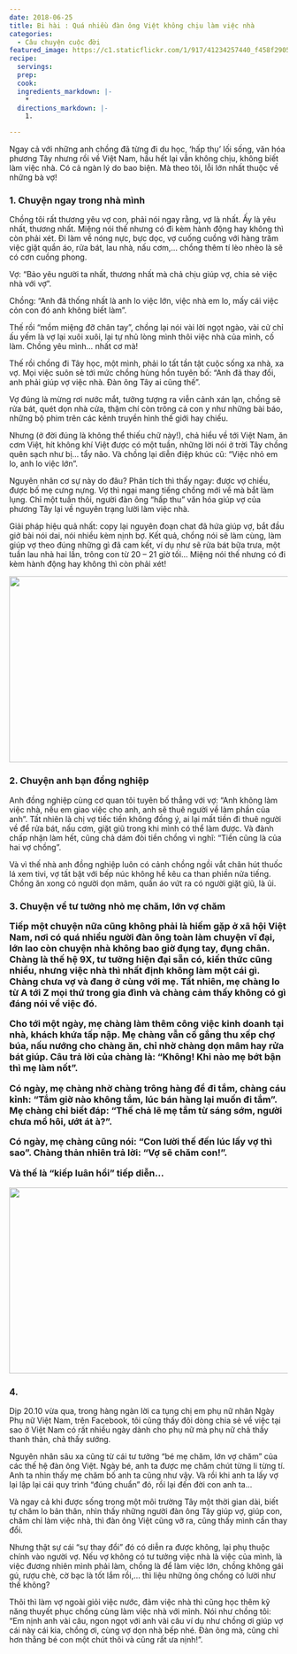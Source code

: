 ```yaml
---
date: 2018-06-25
title: Bi hài : Quá nhiều đàn ông Việt không chịu làm việc nhà
categories:
  - Câu chuyện cuộc đời
featured_image: https://c1.staticflickr.com/1/917/41234257440_f458f2905c_o.jpg
recipe:
  servings:  
  prep:  
  cook:  
  ingredients_markdown: |-
    * 
  directions_markdown: |-
    1. 

---
```


Ngay cả với những anh chồng đã từng đi du học, ‘hấp thụ’ lối sống, văn hóa phương Tây nhưng rồi về Việt Nam, hầu hết lại vẫn không chịu, không biết làm việc nhà. Có cả ngàn lý do bao biện. Mà theo tôi, lỗi lớn nhất thuộc về những bà vợ!

<h3>1. Chuyện ngay trong nhà mình</h3>

Chồng tôi rất thương yêu vợ con, phải nói ngay rằng, vợ là nhất. Ấy là yêu nhất, thương nhất. Miệng nói thế nhưng có đi kèm hành động hay không thì còn phải xét. Đi làm về nóng nực, bực dọc, vợ cuống cuồng với hàng trăm việc giặt quần áo, rửa bát, lau nhà, nấu cơm,… chồng thêm tí lèo nhèo là sẽ có cơn cuồng phong.

Vợ: “Bảo yêu người ta nhất, thương nhất mà chả chịu giúp vợ, chia sẻ việc nhà với vợ”.

Chồng: “Anh đã thống nhất là anh lo việc lớn, việc nhà em lo, mấy cái việc cỏn con đó anh không biết làm”.

Thế rồi “mồm miệng đỡ chân tay”, chồng lại nói vài lời ngọt ngào, vài cử chỉ ấu yếm là vợ lại xuôi xuôi, lại tự nhủ lòng mình thôi việc nhà của mình, cố làm. Chồng yêu mình… nhất cơ mà!

Thế rồi chồng đi Tây học, một mình, phải lo tất tần tật cuộc sống xa nhà, xa vợ. Mọi việc suôn sẻ tới mức chồng hùng hồn tuyên bố: “Anh đã thay đổi, anh phải giúp vợ việc nhà. Đàn ông Tây ai cũng thế”.

Vợ đúng là mừng rơi nước mắt, tưởng tượng ra viễn cảnh xán lạn, chồng sẽ rửa bát, quét dọn nhà cửa, thậm chí còn trông cả con y như những bài báo, những bộ phim trên các kênh truyền hình thế giới hay chiếu.

Nhưng (ở đời đúng là không thể thiếu chữ này!), chả hiểu về tới Việt Nam, ăn cơm Việt, hít không khí Việt được có một tuần, những lời nói ở trời Tây chồng quên sạch như bị… tẩy não. Và chồng lại diễn điệp khúc cũ: “Việc nhỏ em lo, anh lo việc lớn”.

Nguyên nhân cơ sự này do đâu? Phân tích thì thấy ngay: được vợ chiều, được bố mẹ cưng nựng. Vợ thì ngại mang tiếng chồng mới về mà bắt làm lụng. Chỉ một tuần thôi, người đàn ông “hấp thu” văn hóa giúp vợ của phương Tây lại về nguyên trạng lười làm việc nhà.

Giải pháp hiệu quả nhất: copy lại nguyên đoạn chat đã hứa giúp vợ, bắt đầu giở bài nói dai, nói nhiều kèm nịnh bợ. Kết quả, chồng nói sẽ làm cùng, làm giúp vợ theo đúng những gì đã cam kết, ví dụ như sẽ rửa bát bữa trưa, một tuần lau nhà hai lần, trông con từ 20 – 21 giờ tối… Miệng nói thế nhưng có đi kèm hành động hay không thì còn phải xét!

 <div align="center"><img src="https://vmode.vn/uploads/2014/10/nha8.jpg" width="632px" height="336px"></div>

<h3>2. Chuyện anh bạn đồng nghiệp</h3>

Anh đồng nghiệp cùng cơ quan tôi tuyên bố thẳng với vợ: “Anh không làm việc nhà, nếu em giao việc cho anh, anh sẽ thuê người về làm phần của anh”. Tất nhiên là chị vợ tiếc tiền không đồng ý, ai lại mất tiền đi thuê người về để rửa bát, nấu cơm, giặt giũ trong khi mình có thể làm được. Và đành chấp nhận làm hết, cũng chả dám đòi tiền chồng vì nghĩ: “Tiền cũng là của hai vợ chồng”.

Và vì thế nhà anh đồng nghiệp luôn có cảnh chồng ngồi vắt chân hút thuốc lá xem tivi, vợ tất bật với bếp núc không hề kêu ca than phiền nửa tiếng. Chồng ăn xong có người dọn mâm, quần áo vứt ra có người giặt giũ, là ủi.

<h3>3. Chuyện về tư tưởng nhỏ mẹ chăm, lớn vợ chăm

Tiếp một chuyện nữa cũng không phải là hiếm gặp ở xã hội Việt Nam, nơi có quá nhiều người đàn ông toàn làm chuyện vĩ đại, lớn lao còn chuyện nhà không bao giờ đụng tay, đụng chân. Chàng là thế hệ 9X, tư tưởng hiện đại sẵn có, kiến thức cũng nhiều, nhưng việc nhà thì nhất định không làm một cái gì. Chàng chưa vợ và đang ở cùng với mẹ. Tất nhiên, mẹ chàng lo từ A tới Z mọi thứ trong gia đình và chàng cảm thấy không có gì đáng nói về việc đó.

Cho tới một ngày, mẹ chàng làm thêm công việc kinh doanh tại nhà, khách khứa tấp nập. Mẹ chàng vẫn cố gắng thu xếp chợ búa, nấu nướng cho chàng ăn, chỉ nhờ chàng dọn mâm hay rửa bát giúp. Câu trả lời của chàng là: “Không! Khi nào mẹ bớt bận thì mẹ làm nốt”.

Có ngày, mẹ chàng nhờ chàng trông hàng để đi tắm, chàng cáu kỉnh: “Tắm giờ nào không tắm, lúc bán hàng lại muốn đi tắm”. Mẹ chàng chỉ biết đáp: “Thế chả lẽ mẹ tắm từ sáng sớm, người chưa mồ hôi, ướt át à?”.

Có ngày, mẹ chàng cũng nói: “Con lười thế đến lúc lấy vợ thì sao”. Chàng thản nhiên trả lời: “Vợ sẽ chăm con!”.

Và thế là “kiếp luân hồi” tiếp diễn…

 <div align="center"><img src="https://vmode.vn/uploads/2014/10/nha2.jpg" width="632px" height="336px"></div>

<h3>4.</h3> Dịp 20.10 vừa qua, trong hàng ngàn lời ca tụng chị em phụ nữ nhân Ngày Phụ nữ Việt Nam, trên Facebook, tôi cũng thấy đôi dòng chia sẻ về việc tại sao ở Việt Nam có rất nhiều ngày dành cho phụ nữ mà phụ nữ chả thấy thanh thản, chả thấy sướng.

Nguyên nhân sâu xa cũng từ cái tư tưởng “bé mẹ chăm, lớn vợ chăm” của các thế hệ đàn ông Việt. Ngày bé, anh ta được mẹ chăm chút từng li từng tí. Anh ta nhìn thấy mẹ chăm bố anh ta cũng như vậy. Và rồi khi anh ta lấy vợ lại lập lại cái quy trình “đúng chuẩn” đó, rồi lại đến đời con anh ta…

Và ngay cả khi được sống trong một môi trường Tây một thời gian dài, biết tự chăm lo bản thân, nhìn thấy những người đàn ông Tây giúp vợ, giúp con, chăm chỉ làm việc nhà, thì đàn ông Việt cũng vỡ ra, cũng thấy mình cần thay đổi.

Nhưng thật sự cái “sự thay đổi” đó có diễn ra được không, lại phụ thuộc chính vào người vợ. Nếu vợ không có tư tưởng việc nhà là việc của mình, là việc đương nhiên mình phải làm, chồng là để làm việc lớn, chồng không gái gú, rượu chè, cờ bạc là tốt lắm rồi,… thì liệu những ông chồng có lười như thế không?

Thôi thì làm vợ ngoài giỏi việc nước, đảm việc nhà thì cũng học thêm kỹ năng thuyết phục chồng cùng làm việc nhà với mình. Nói như chồng tôi: “Em nịnh anh vài câu, ngon ngọt với anh vài câu ví dụ như chồng ơi giúp vợ cái này cái kia, chồng ơi, cùng vợ dọn nhà bếp nhé. Đàn ông mà, cũng chỉ hơn thằng bé con một chút thôi và cũng rất ưa nịnh!”.
